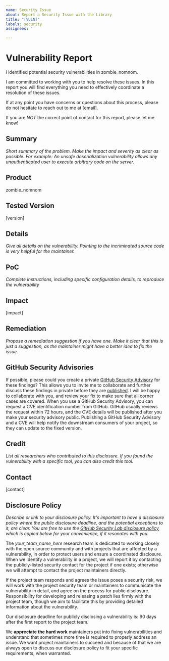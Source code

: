 ```yaml
---
name: Security Issue
about: Report a Security Issue with the Library
title: "[VULN]"
labels: security
assignees: ''

---
```


# Vulnerability Report

I identified potential security vulnerabilities in zombie_nomnom.

I am committed to working with you to help resolve these issues. In this report you will find everything you need to effectively coordinate a resolution of these issues.

If at any point you have concerns or questions about this process, please do not hesitate to reach out to me at [email].

If you are _NOT_ the correct point of contact for this report, please let me know!

## Summary

*Short summary of the problem. Make the impact and severity as clear as possible. For example: An unsafe deserialization vulnerability allows any unauthenticated user to execute arbitrary code on the server.*

## Product

zombie_nomnom

## Tested Version

[version]

## Details

*Give all details on the vulnerability. Pointing to the incriminated source code is very helpful for the maintainer.*

## PoC

*Complete instructions, including specific configuration details, to reproduce the vulnerability*

## Impact

[impact]

## Remediation

*Propose a remediation suggestion if you have one. Make it clear that this is just a suggestion, as the maintainer might have a better idea to fix the issue.*

## GitHub Security Advisories

If possible, please could you create a private [GitHub Security Advisory](https://help.github.com/en/github/managing-security-vulnerabilities/creating-a-security-advisory) for these findings? This allows you to invite me to collaborate and further discuss these findings in private before they are [published](https://help.github.com/en/github/managing-security-vulnerabilities/publishing-a-security-advisory). I will be happy to collaborate with you, and review your fix to make sure that all corner cases are covered. 
When you use a GitHub Security Advisory, you can request a CVE identification number from GitHub. GitHub usually reviews the request within 72 hours, and the CVE details will be published after you make your security advisory public. Publishing a GitHub Security Advisory and a CVE will help notify the downstream consumers of your project, so they can update to the fixed version.

## Credit

*List all researchers who contributed to this disclosure.*
*If you found the vulnerability with a specific tool, you can also credit this tool.*

## Contact

[contact]

## Disclosure Policy

*Describe or link to your disclosure policy. It's important to have a disclosure policy where the public disclosure deadline, and the potential exceptions to it, are clear. You are free to use the [GitHub Security Lab disclosure policy](https://securitylab.github.com/advisories/#policy), which is copied below for your convenience, if it resonates with you.*

The *your_team_name_here* research team is dedicated to working closely with the open source community and with projects that are affected by a vulnerability, in order to protect users and ensure a coordinated disclosure. When we identify a vulnerability in a project, we will report it by contacting the publicly-listed security contact for the project if one exists; otherwise we will attempt to contact the project maintainers directly.

If the project team responds and agrees the issue poses a security risk, we will work with the project security team or maintainers to communicate the vulnerability in detail, and agree on the process for public disclosure. Responsibility for developing and releasing a patch lies firmly with the project team, though we aim to facilitate this by providing detailed information about the vulnerability.

Our disclosure deadline for publicly disclosing a vulnerability is: 90 days after the first report to the project team.

We **appreciate the hard work** maintainers put into fixing vulnerabilities and understand that sometimes more time is required to properly address an issue. We want project maintainers to succeed and because of that we are always open to discuss our disclosure policy to fit your specific requirements, when warranted.
